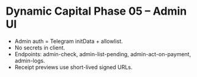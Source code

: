 # Dynamic Capital Phase 05 – Admin UI

- Admin auth = Telegram initData + allowlist.
- No secrets in client.
- Endpoints: admin-check, admin-list-pending, admin-act-on-payment, admin-logs.
- Receipt previews use short-lived signed URLs.
